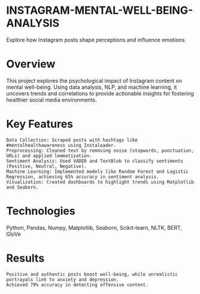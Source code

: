 # INSTAGRAM-MENTAL-WELL-BEING-ANALYSIS
Explore how Instagram posts shape perceptions and influence emotions
# Overview
This project explores the psychological impact of Instagram content on mental well-being. Using data analysis, NLP, and machine learning, it uncovers trends and correlations to provide actionable insights for fostering healthier social media environments.
# Key Features

    Data Collection: Scraped posts with hashtags like #mentalhealthawareness using Instaloader.
    Preprocessing: Cleaned text by removing noise (stopwords, punctuation, URLs) and applied lemmatization.
    Sentiment Analysis: Used VADER and TextBlob to classify sentiments (Positive, Neutral, Negative).
    Machine Learning: Implemented models like Random Forest and Logistic Regression, achieving 65% accuracy in sentiment analysis.
    Visualization: Created dashboards to highlight trends using Matplotlib and Seaborn.

# Technologies

Python, Pandas, Numpy, Matplotlib, Seaborn, Scikit-learn, NLTK, BERT, GloVe
# Results

    Positive and authentic posts boost well-being, while unrealistic portrayals link to anxiety and depression.
    Achieved 79% accuracy in detecting offensive content.
